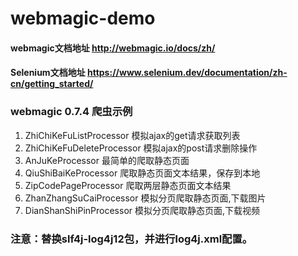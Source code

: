# webmagic-demo
####  webmagic文档地址 http://webmagic.io/docs/zh/
####  Selenium文档地址 https://www.selenium.dev/documentation/zh-cn/getting_started/
### webmagic 0.7.4 爬虫示例

1. ZhiChiKeFuListProcessor 模拟ajax的get请求获取列表
2. ZhiChiKeFuDeleteProcessor 模拟ajax的post请求删除操作
3. AnJuKeProcessor 最简单的爬取静态页面
4. QiuShiBaiKeProcessor 爬取静态页面文本结果，保存到本地
5. ZipCodePageProcessor 爬取两层静态页面文本结果
6. ZhanZhangSuCaiProcessor 模拟分页爬取静态页面,下载图片
7. DianShanShiPinProcessor 模拟分页爬取静态页面,下载视频

### 注意：替换slf4j-log4j12包，并进行log4j.xml配置。